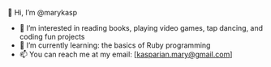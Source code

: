 👋 Hi, I’m @marykasp
- 🐶 I’m interested in reading books, playing video games, tap dancing, and coding fun projects
- 🌱 I’m currently learning: the basics of Ruby programming
- 📫 You can reach me at my email: [kasparian.mary@gmail.com]

<!---
marykasp/marykasp is a ✨ special ✨ repository because its `README.md` (this file) appears on your GitHub profile.
You can click the Preview link to take a look at your changes.
--->
